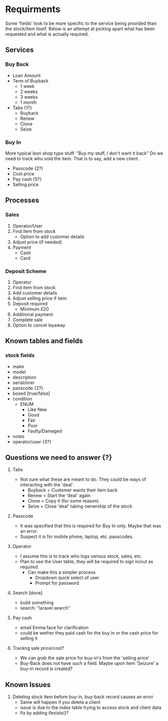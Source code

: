 # Requirments
Some 'fields' look to be more specific to the service being provided than the stock/item itself. Below is an attempt at picking apart what has been requested and what is actually required.

## Services
### Buy Back
- Loan Amount
- Term of Buyback
  - 1 week
  - 2 weeks
  - 3 weeks
  - 1 month
- Tabs {1?}
  - Buyback
  - Renew
  - Clone
  - Seize

### Buy In
More typical laon shop type stuff.
"Buy my stuff, I don't want it back"
Do we need to track who sold the item. That is to say, add a new client.
- Passcode {2?}
- Cost price
- Pay cash {5?}
- Selling price

## Processes
### Sales
1. Operator/User
2. Find item from stock
   - Option to add customer details
3. Adjust price (if needed)
4. Payment
   - Cash
   - Card

### Deposit Scheme
1. Operator
2. Find item from stock
3. Add customer details
4. Adjust selling price if item
5. Deposit required
   - Minimum £20
6. Additional payment
7. Complete sale
8. Option to cancel layaway

## Known tables and fields
### stock fields
- make
- model
- description
- serial/imei
- passcode {2?}
- boxed [true/false]
- condition
  - ENUM
    - Like New
    - Good
    - Fair
    - Poor
    - Faulty/Damaged
- notes
- operator/user {3?}

## Questions we need to answer {?}
1. Tabs
   - Not sure what these are meant to do. They could be ways of interacting with the 'deal'.
     - Buyback = Customer wants their item back
     - Renew = Start the 'deal' again
     - Clone = Copy it (for some reason). 
     - Seize = Close 'deal' taking ownership of the stock
2. Passcode
   - It was specified that this is required for Buy In only. Maybe that was an error.
   - Suspect it is for mobile phone, laptop, etc. passcodes.
3. Operator
   - I assume this is to track who logs various stock, sales, etc.
   - Plan to use the User table, they will be required to sign in/out as required.
     - Can make this a simpler process
       - Dropdown quick select of user
       - Prompt for password
4. Search [done]
   - build something
   - search: "laravel search"
5. Pay cash 
   - email Emma face for clarification
   - could be wether they paid cash for the buy in or the cash price for selling it


6. Trackng sale price/cost?
   - We can grab the sale price for buy-in's from the 'selling price'
   - Buy-Back does not have such a field. Maybe upon item 'Seizure' a buy-in record is created?

## Known Issues
1. Deleting stock item before buy-in, buy-back record causes an error
   - Same will happen if you delete a client
   - issue is due to the index table trying to access stock and client data
   - fix by adding ifexists()?